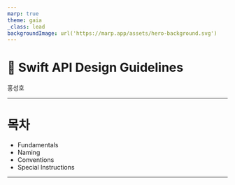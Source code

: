 ```yaml
---
marp: true
theme: gaia
_class: lead
backgroundImage: url('https://marp.app/assets/hero-background.svg')
---
```


# 🚀 Swift API Design Guidelines

홍성호

---

# 목차

- Fundamentals
- Naming
- Conventions
- Special Instructions

---
